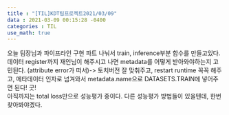 ```yaml
---
title : "[TIL]KDT팀프로젝트2021/03/09"
data : 2021-03-09 00:15:28 -0400
categories : TIL
use_math: true
---
```

오늘 팀장님과 파이프라인 구현 파트 나눠서 train, inference부분 함수를 만들고있다.  
데이터 register까지 재인님이 해주시고 나면 metadata를 어떻게 받아와야하는지 고민된다. (attribute error가 떠서)-> 토치버전 잘 맞춰주고, restart runtime 꼭꼭 해주고, 메타데이터 인자로 넘겨와서 metadata.name으로 DATASETS.TRAIN에 넣어주면 된다! 굿!  
아직까지는 total loss만으로 성능평가 중이다. 다른 성능평가 방법들이 있을텐데, 한번 찾아봐야겠다.  